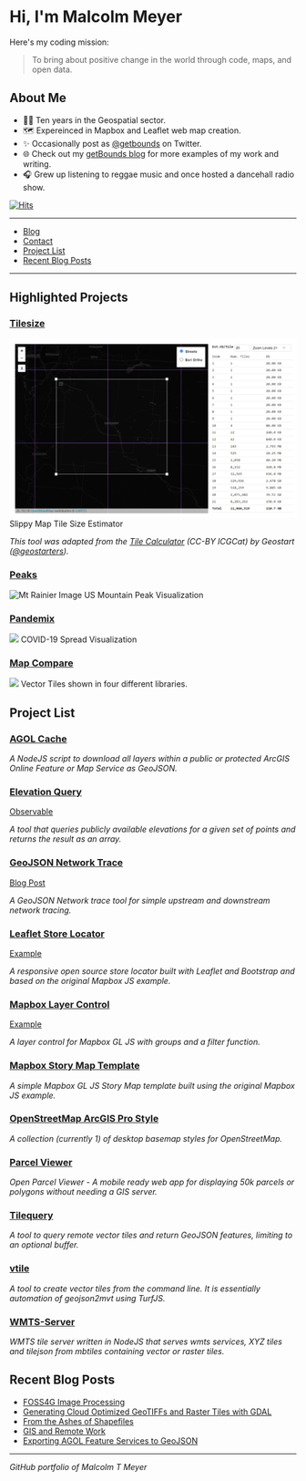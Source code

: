 # Hi, I'm Malcolm Meyer

Here's my coding mission:

> To bring about positive change in the world through code, maps, and open data.

## About Me

- 👨‍💻 Ten years in the Geospatial sector.
- 🗺️ Expereinced in Mapbox and Leaflet web map creation.
- ✨ Occasionally post as [@getbounds](https://twitter.com/getbounds) on Twitter.
- 🌐 Check out my [getBounds blog](https://www.getbounds.com) for more examples of my work and writing.
- 🎧 Grew up listening to reggae music and once hosted a dancehall radio show.

[![Hits](https://hits.seeyoufarm.com/api/count/incr/badge.svg?url=https%3A%2F%2Fgithub.com%2Freyemtm%2Fhit-counter&count_bg=%23D208EA&title_bg=%23555555&icon=&icon_color=%23E7E7E7&title=Views&edge_flat=false)](https://hits.seeyoufarm.com)

---

- [Blog](https://www.getbounds.com)
- [Contact](https://www.getbounds.com/#contact)
- [Project List](#project-list)
- [Recent Blog Posts](#recent-blog-posts)

---

## Highlighted Projects

### [Tilesize](https://tilesize.netlify.app/)
![Tile size list](https://raw.githubusercontent.com/reyemtm/reyemtm/master/tilesize.png)
Slippy Map Tile Size Estimator

*This tool was adapted from the [Tile Calculator](http://betaserver.icgc.cat/visor/calculator.html) (CC-BY ICGCat) by Geostart ([@geostarters](https://twitter.com/geostarters)).*

### [Peaks](https://peaks.getbounds.com)
![Mt Rainier Image](https://peaks.getbounds.com/img/peaks.png)
US Mountain Peak Visualization

### [Pandemix](https://pandemix.getbounds.com)
![](https://pandemix.netlify.app/pandemix.png)
COVID-19 Spread Visualization

### [Map Compare](https://map-compare.apps.zerospatial.com)
![](https://map-compare.apps.zerospatial.com/image.jpg)
Vector Tiles shown in four different libraries.

## Project List

### [AGOL Cache](https://github.com/reyemtm/agol-cache)

*A NodeJS script to download all layers within a public or protected ArcGIS Online Feature or Map Service as GeoJSON.*

### [Elevation Query](https://github.com/reyemtm/elevationQuery)

[Observable](https://observablehq.com/@reyemtm/query-elevations-using-usgs-and-gmrt)

*A tool that queries publicly available elevations for a given set of points and returns the result as an array.*

### [GeoJSON Network Trace](https://github.com/reyemtm/geojson-network-control)

[Blog Post](https://www.getbounds.com/blog/network-tracing-with-turfjs/)

*A GeoJSON Network trace tool for simple upstream and downstream network tracing.*

### [Leaflet Store Locator](https://github.com/reyemtm/leaflet-store-locator)

[Example](https://reyemtm.github.io/leaflet-store-locator/demo.html)

*A responsive open source store locator built with Leaflet and Bootstrap and based on the original Mapbox JS example.*

### [Mapbox Layer Control](https://github.com/reyemtm/mapbox-layer-control)

[Example](https://reyemtm.github.io/mapbox-layer-control/example/grouped.html#4.68/39.59/-97.56)

*A layer control for Mapbox GL JS with groups and a filter function.*

### [Mapbox Story Map Template](https://github.com/reyemtm/mgl-story)

*A simple Mapbox GL JS Story Map template built using the original Mapbox JS example.*

### [OpenStreetMap ArcGIS Pro Style](https://github.com/reyemtm/openstreetmap-styles)

*A collection (currently 1) of desktop basemap styles for OpenStreetMap.*

### [Parcel Viewer](https://github.com/reyemtm/parcel-viewer)

*Open Parcel Viewer - A mobile ready web app for displaying 50k parcels or polygons without needing a GIS server.*

### [Tilequery](https://github.com/reyemtm/tilequery)

*A tool to query remote vector tiles and return GeoJSON features, limiting to an optional buffer.*

### [vtile](https://github.com/reyemtm/vtile)

*A tool to create vector tiles from the command line. It is essentially automation of geojson2mvt using TurfJS.*

### [WMTS-Server](https://github.com/reyemtm/wmts-server)

*WMTS tile server written in NodeJS that serves wmts services, XYZ tiles and tilejson from mbtiles containing vector or raster tiles.*
## Recent Blog Posts

  * [FOSS4G Image Processing](https://www.getbounds.com/blog/foss4g-imagery-processing/)
  * [Generating Cloud Optimized GeoTIFFs and Raster Tiles with GDAL](https://www.getbounds.com/blog/generating-cloud-optimized-geotiffs-and-raster-tiles-with-gdal/)
  * [From the Ashes of Shapefiles](https://www.getbounds.com/blog/from-the-ashes-of-shapefiles/)
  * [GIS and Remote Work](https://www.getbounds.com/blog/gis-and-remote-work/)
  * [Exporting AGOL Feature Services to GeoJSON](https://www.getbounds.com/blog/exporting-agol-feature-services/)
---

*GitHub portfolio of Malcolm T Meyer*
